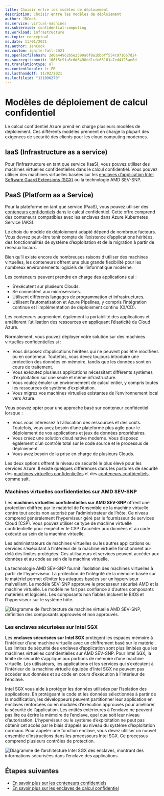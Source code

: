 ```yaml
---
title: Choisir entre les modèles de déploiement
description: Choisir entre les modèles de déploiement
author: JBCook
ms.service: virtual-machines
ms.subservice: confidential-computing
ms.workload: infrastructure
ms.topic: conceptual
ms.date: 11/01/2021
ms.author: JenCook
ms.custom: ignite-fall-2021
ms.openlocfilehash: 2e0a4496265e2399a6f8a1bbbff554c971067d24
ms.sourcegitcommit: 106f5c9fa5c6d3498dd1cfe63181a7ed4125ae6d
ms.translationtype: HT
ms.contentlocale: fr-FR
ms.lasthandoff: 11/02/2021
ms.locfileid: "131096270"
---
```

# <a name="confidential-computing-deployment-models"></a>Modèles de déploiement de calcul confidentiel

Le calcul confidentiel Azure prend en charge plusieurs modèles de déploiement. Ces différents modèles prennent en charge la plupart des exigences de sécurité des clients pour les cloud computing modernes.

## <a name="infrastructure-as-a-service-iaas"></a>IaaS (Infrastructure as a service)

Pour l’infrastructure en tant que service (IaaS), vous pouvez utiliser des machines virtuelles confidentielles dans le calcul confidentiel. Vous pouvez utiliser des machines virtuelles basées sur les [enclaves d’application Intel Software Guard Extensions (SGX)](confidential-computing-enclaves.md) ou la technologie AMD SEV-SNP.

## <a name="platform-as-a-service-paas"></a>PaaS (Platform as a Service)

Pour la plateforme en tant que service (PaaS), vous pouvez utiliser des [conteneurs confidentiels](confidential-containers.md) dans le calcul confidentiel. Cette offre comprend des conteneurs compatibles avec les enclaves dans Azure Kubernetes Service (AKS).

Le choix du modèle de déploiement adapté dépend de nombreux facteurs. Vous devrez peut-être tenir compte de l’existence d’applications héritées, des fonctionnalités de système d’exploitation et de la migration à partir de réseaux locaux.

Bien qu’il existe encore de nombreuses raisons d’utiliser des machines virtuelles, les conteneurs offrent une plus grande flexibilité pour les nombreux environnements logiciels de l’informatique moderne. 

Les conteneurs peuvent prendre en charge des applications qui :

- S’exécutent sur plusieurs Clouds.
- Se connectent aux microservices.
- Utilisent différents langages de programmation et infrastructures.
- Utilisent l’automatisation et Azure Pipelines, y compris l’intégration continue et l’implémentation de déploiement continu (CI/CD).

Les conteneurs augmentent également la portabilité des applications et améliorent l’utilisation des ressources en appliquant l’élasticité du Cloud Azure.

Normalement, vous pouvez déployer votre solution sur des machines virtuelles confidentielles si :

- Vous disposez d’applications héritées qui ne peuvent pas être modifiées ou en conteneur. Toutefois, vous devez toujours introduire une protection des données en mémoire, tandis que les données sont en cours de traitement.
- Vous exécutez plusieurs applications nécessitant différents systèmes d’exploitation sur une seule et même infrastructure.
- Vous voulez émuler un environnement de calcul entier, y compris toutes les ressources de système d’exploitation.
- Vous migrez vos machines virtuelles existantes de l’environnement local vers Azure.

Vous pouvez opter pour une approche basé sur conteneur confidentiel lorsque :

- Vous vous intéressez à l’allocation des ressources et des coûts. Toutefois, vous avez besoin d’une plateforme plus agile pour le déploiement de vos applications et jeux de données propriétaires.
- Vous créez une solution cloud native moderne. Vous disposez également d’un contrôle total sur le code source et le processus de déploiement.
- Vous avez besoin de la prise en charge de plusieurs Clouds.

Les deux options offrent le niveau de sécurité le plus élevé pour les services Azure. Il existe quelques différences dans les postures de sécurité des [machines virtuelles confidentielles](#confidential-vms-on-amd-sev-snp) et des [conteneurs confidentiels](#secure-enclaves-on-intel-sgx), comme suit.

### <a name="confidential-vms-on-amd-sev-snp"></a>Machines virtuelles confidentielles sur AMD SEV-SNP

Les **machines virtuelles confidentielles sur AMD SEV-SNP** offrent une protection chiffrée par le matériel de l’ensemble de la machine virtuelle contre tout accès non autorisé par l’administrateur de l’hôte. Ce niveau comprend généralement l’hyperviseur géré par le fournisseur de services Cloud (CSP). Vous pouvez utiliser ce type de machine virtuelle confidentielle pour empêcher le CSP d’accéder aux données et au code exécuté au sein de la machine virtuelle.

Les administrateurs de machines virtuelles ou les autres applications ou services s’exécutant à l’intérieur de la machine virtuelle fonctionnent au-delà des limites protégées. Ces utilisateurs et services peuvent accéder aux données et au code au sein de la machine virtuelle.

La technologie AMD SEV-SNP fournit l’isolation des machines virtuelles à partir de l’hyperviseur. La protection de l’intégrité de la mémoire basée sur le matériel permet d’éviter les attaques basées sur un hyperviseur malveillant. Le modèle SEV-SNP approuve le processeur sécurisé AMD et la machine virtuelle. Le modèle ne fait pas confiance à d’autres composants matériels et logiciels. Les composants non fiables incluent le BIOS et l’hyperviseur sur le système hôte.

![Diagramme de l’architecture de machine virtuelle AMD SEV-SNP, définition des composants approuvés et non approuvés.](media/confidential-computing-deployment-models/amd-sev-snp-vm.jpg)

### <a name="secure-enclaves-on-intel-sgx"></a>Les enclaves sécurisées sur Intel SGX

Les **enclaves sécurisées sur Intel SGX** protègent les espaces mémoire à l’intérieur d’une machine virtuelle avec un chiffrement basé sur le matériel. Les limites de sécurité des enclaves d’application sont plus limitées que les machines virtuelles confidentielles sur AMD SEV-SNP. Pour Intel SGX, la limite de sécurité s’applique aux portions de mémoire d’une machine virtuelle. Les utilisateurs, les applications et les services qui s’exécutent à l’intérieur de la machine virtuelle équipée d’Intel SGX ne peuvent pas accéder aux données et au code en cours d’exécution à l’intérieur de l’enclave.

Intel SGX vous aide à protéger les données utilisées par l’isolation des applications. En protégeant le code et les données sélectionnés à partir de la modification, les développeurs peuvent partitionner leur application en enclaves renforcées ou en modules d’exécution approuvés pour améliorer la sécurité de l’application. Les entités extérieures à l’enclave ne peuvent pas lire ou écrire la mémoire de l’enclave, quel que soit leur niveau d’autorisation. L’hyperviseur ou le système d’exploitation ne peut pas obtenir cet accès par le biais d’appels au niveau du système d’exploitation normaux. Pour appeler une fonction enclave, vous devez utiliser un nouvel ensemble d’instructions dans les processeurs Intel SGX. Ce processus comprend plusieurs contrôles de protection.

![Diagramme de l’architecture Intel SGX des enclaves, montrant des informations sécurisées dans l’enclave des applications.](media/confidential-computing-deployment-models/intel-sgx-enclave.jpg)

## <a name="next-steps"></a>Étapes suivantes

- [En savoir plus sur les conteneurs confidentiels](confidential-containers.md)
- [En savoir plus sur les enclaves de calcul confidentiel](confidential-computing-enclaves.md)
